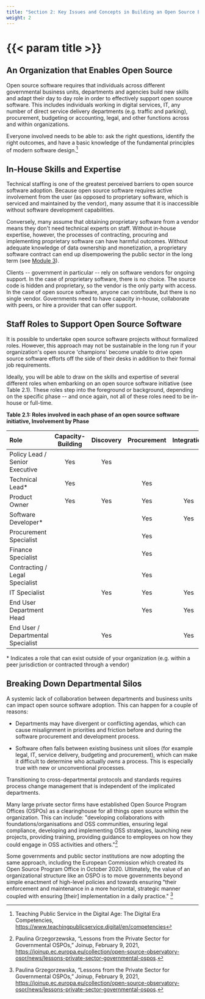 ```yaml
---
title: "Section 2: Key Issues and Concepts in Building an Open Source Ecosystem"
weight: 2
---
```


# {{< param title >}}

## An Organization that Enables Open Source

Open source software requires that individuals across different governmental business units, departments and agencies build new skills and adapt their day to day role in order to effectively support open source software. This includes individuals working in digital services, IT, any number of direct service delivery departments (e.g. traffic and parking), procurement, budgeting or accounting, legal, and other functions across and within organizations.

Everyone involved needs to be able to: ask the right questions, identify the right outcomes, and have a basic knowledge of the fundamental principles of modern software design.[^10]

## In-House Skills and Expertise

Technical staffing is one of the greatest perceived barriers to open source software adoption. Because open source software requires active involvement from the user (as opposed to proprietary software, which is serviced and maintained by the vendor), many assume that it is inaccessible without software development capabilities.

Conversely, many assume that obtaining proprietary software from a vendor means they don't need technical experts on staff. Without in-house expertise, however, the processes of contracting, procuring and implementing proprietary software can have harmful outcomes. Without adequate knowledge of data ownership and monetization, a proprietary software contract can end up disempowering the public sector in the long term (see [Module 3](/content/en/docs/open_source/module_3/_index.md)).

Clients -- government in particular -- rely on software vendors for ongoing support. In the case of proprietary software, there is no choice. The source code is hidden and proprietary, so the vendor is the only party with access. In the case of open source software, anyone can contribute, but there is no single vendor. Governments need to have capacity in-house, collaborate with peers, or hire a provider that can offer support.

## Staff Roles to Support Open Source Software

It is possible to undertake open source software projects without formalized roles. However, this approach may not be sustainable in the long run if your organization's open source 'champions' become unable to drive open source software efforts off the side of their desks in addition to their formal job requirements.

Ideally, you will be able to draw on the skills and expertise of several different roles when embarking on an open source software initiative (see Table 2.1). These roles step into the foreground or background, depending on the specific phase -- and once again, not all of these roles need to be in-house or full-time.

<!--markdownlint-disable MD036-->
**Table 2.1: Roles involved in each phase of an open source software initiative, Involvement by Phase**
<!--markdownlint-enable MD036-->

| Role                               | Capacity-Building | Discovery | Procurement | Integration | Maintenance |
| :--------------------------------- | :---------------: | :-------: | :---------: | :---------: | :---------: |
| Policy Lead / Senior Executive     |        Yes        |    Yes    |
| Technical Lead\*                   |        Yes        |           |     Yes     |             |     Yes     |
| Product Owner                      |        Yes        |    Yes    |     Yes     |     Yes     |             |
| Software Developer\*               |                   |           |     Yes     |     Yes     |     Yes     |
| Procurement Specialist             |                   |           |     Yes     |
| Finance Specialist                 |                   |           |     Yes     |
| Contracting / Legal Specialist     |                   |           |     Yes     |
| IT Specialist                      |                   |    Yes    |     Yes     |     Yes     |     Yes     |
| End User Department Head           |                   |           |     Yes     |     Yes     |
| End User / Departmental Specialist |                   |    Yes    |             |     Yes     |     Yes     |

\* Indicates a role that can exist outside of your organization (e.g. within a peer jurisdiction or contracted through a vendor)

## Breaking Down Departmental Silos

A systemic lack of collaboration between departments and business units can impact open source software adoption. This can happen for a couple of reasons:

- Departments may have divergent or conflicting agendas, which can cause misalignment in priorities and friction before and during the software procurement and development process.

- Software often falls between existing business unit siloes (for example legal, IT, service delivery, budgeting and procurement), which can make it difficult to determine who actually *owns* a process. This is especially true with new or unconventional processes.

Transitioning to cross-departmental protocols and standards requires process change management that is independent of the implicated departments.

Many large private sector firms have established Open Source Program Offices (OSPOs) as a clearinghouse for all things open source within the organization. This can include: "developing collaborations with foundations/organisations and OSS communities, ensuring legal compliance, developing and implementing OSS strategies, launching new projects, providing training, providing guidance to employees on how they could engage in OSS activities and others."[^11]

Some governments and public sector institutions are now adopting the same approach, including the European Commission which created its Open Source Program Office in October 2020. Ultimately, the value of an organizational structure like an OSPO is to move governments beyond simple enactment of high-level policies and towards ensuring "their enforcement and maintenance in a more horizontal, strategic manner coupled with ensuring \[their\] implementation in a daily practice." [^12]

[^10]: Teaching Public Service in the Digital Age: The Digital Era Competencies, https://www.teachingpublicservice.digital/en/competencies

[^11]: Paulina Grzegorzewska, “Lessons from the Private Sector for Governmental OSPOs,” Joinup, February 9, 2021, https://joinup.ec.europa.eu/collection/open-source-observatory-osor/news/lessons-private-sector-governmental-ospos.

[^12]: Paulina Grzegorzewska, “Lessons from the Private Sector for Governmental OSPOs,” Joinup, February 9, 2021, https://joinup.ec.europa.eu/collection/open-source-observatory-osor/news/lessons-private-sector-governmental-ospos.
